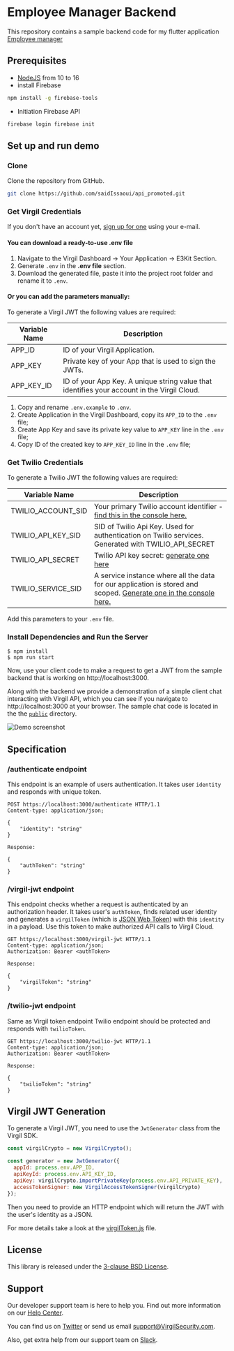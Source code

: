 # Employee Manager Backend 

This repository contains a sample backend code for my flutter application [Employee manager](https://github.com/saidIssaoui/flutter_employe_manager)


## Prerequisites

- [NodeJS](https://nodejs.org) from 10 to 16
- install Firebase
```sh
npm install -g firebase-tools
```
- Initiation Firebase API
```sh
firebase login firebase init
```

## Set up and run demo

### Clone

Clone the repository from GitHub.

```sh
git clone https://github.com/saidIssaoui/api_promoted.git
```

### Get Virgil Credentials

If you don't have an account yet, [sign up for one](https://dashboard.virgilsecurity.com/signup) using your e-mail. 

#### You can download a ready-to-use .env file

1. Navigate to the Virgil Dashboard -> Your Application -> E3Kit Section.
2. Generate `.env` in the **.env file** section.
3. Download the generated file, paste it into the project root folder and rename it to `.env`.

#### Or you can add the parameters manually:

To generate a Virgil JWT the following values are required:

| Variable Name                     | Description                    |
|-----------------------------------|--------------------------------|
| APP_ID                   | ID of your Virgil Application. |
| APP_KEY                  | Private key of your App that is used to sign the JWTs. |
| APP_KEY_ID               | ID of your App Key. A unique string value that identifies your account in the Virgil Cloud. |

1. Copy and rename `.env.example` to `.env`.
2. Create Application in the Virgil Dashboard, copy its `APP_ID` to the `.env` file;
3. Create App Key and save its private key value to `APP_KEY` line in the `.env` file;
4. Copy ID of the created key to `APP_KEY_ID` line in the `.env` file;

### Get Twilio Credentials

To generate a Twilio JWT the following values are required:

| Variable Name                     | Description                    |
|-----------------------------------|--------------------------------|
| TWILIO_ACCOUNT_SID                | Your primary Twilio account identifier - [find this in the console here.](https://www.twilio.com/console)        |
| TWILIO_API_KEY_SID                    | SID of Twilio Api Key. Used for authentication on Twilio services. Generated with TWILIO_API_SECRET|
| TWILIO_API_SECRET                 | Twilio API key secret: [generate one here](https://www.twilio.com/console/chat/runtime/api-keys) |
| TWILIO_SERVICE_SID            | A service instance where all the data for our application is stored and scoped. [Generate one in the console here.](https://www.twilio.com/console/chat/dashboard) |

Add this parameters to your `.env` file.

### Install Dependencies and Run the Server

```
$ npm install
$ npm run start
```
Now, use your client code to make a request to get a JWT from the sample backend that is working on http://localhost:3000.

Along with the backend we provide a demonstration of a simple client chat interacting with Virgil API, which you can see if you navigate to http://localhost:3000 at your browser. The sample chat code is located in the the [`public`](https://github.com/VirgilSecurity/demo-twilio-backend-nodejs/tree/master/public) directory.

<img  src="img/demo.png" alt="Demo screenshot">

## Specification

### /authenticate endpoint
This endpoint is an example of users authentication. It takes user `identity` and responds with unique token.

```http
POST https://localhost:3000/authenticate HTTP/1.1
Content-type: application/json;

{
    "identity": "string"
}

Response:

{
    "authToken": "string"
}
```

### /virgil-jwt endpoint
This endpoint checks whether a request is authenticated by an authorization header. It takes user's `authToken`, finds related user identity and generates a `virgilToken` (which is [JSON Web Token](https://jwt.io/)) with this `identity` in a payload. Use this token to make authorized API calls to Virgil Cloud.

```http
GET https://localhost:3000/virgil-jwt HTTP/1.1
Content-type: application/json;
Authorization: Bearer <authToken>

Response:

{
    "virgilToken": "string"
}
```

### /twilio-jwt endpoint
Same as Virgil token endpoint Twilio endpoint should be protected and responds with `twilioToken`.

```http
GET https://localhost:3000/twilio-jwt HTTP/1.1
Content-type: application/json;
Authorization: Bearer <authToken>

Response:

{
    "twilioToken": "string"
}
```

## Virgil JWT Generation
To generate a Virgil JWT, you need to use the `JwtGenerator` class from the Virgil SDK.

```js
const virgilCrypto = new VirgilCrypto();

const generator = new JwtGenerator({
  appId: process.env.APP_ID,
  apiKeyId: process.env.API_KEY_ID,
  apiKey: virgilCrypto.importPrivateKey(process.env.API_PRIVATE_KEY),
  accessTokenSigner: new VirgilAccessTokenSigner(virgilCrypto)
});

```

Then you need to provide an HTTP endpoint which will return the JWT with the user's identity as a JSON.

For more details take a look at the [virgilToken.js](api/virgilToken.js) file.

## License

This library is released under the [3-clause BSD License](LICENSE.md).

## Support

Our developer support team is here to help you. Find out more information on our [Help Center](https://help.virgilsecurity.com/).

You can find us on [Twitter](https://twitter.com/VirgilSecurity) or send us email support@VirgilSecurity.com.

Also, get extra help from our support team on [Slack](https://virgilsecurity.com/join-community).
